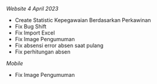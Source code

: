 *Website*
*4 April 2023*
- Create Statistic Kepegawaian Berdasarkan Perkawinan
- Fix Bug Shift
- Fix Import Excel
- Fix Image Pengumuman
- Fix absensi error absen saat pulang
- Fix perhitungan absen

*Mobile*
- Fix Image Pengumuman

